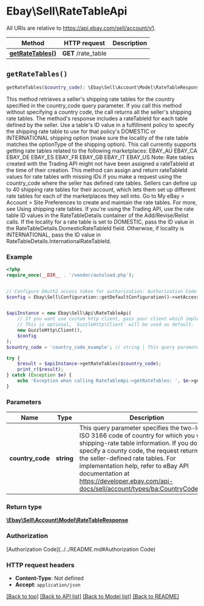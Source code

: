 # Ebay\Sell\RateTableApi

All URIs are relative to https://api.ebay.com/sell/account/v1.

Method | HTTP request | Description
------------- | ------------- | -------------
[**getRateTables()**](RateTableApi.md#getRateTables) | **GET** /rate_table | 


## `getRateTables()`

```php
getRateTables($country_code): \Ebay\Sell\Account\Model\RateTableResponse
```



This method retrieves a seller's shipping rate tables for the country specified in the country_code query parameter. If you call this method without specifying a country code, the call returns all the seller's shipping rate tables. The method's response includes a rateTableId for each table defined by the seller. Use a table's ID value in a fulfillment policy to specify the shipping rate table to use for that policy's DOMESTIC or INTERNATIONAL shipping option (make sure the locality of the rate table matches the optionType of the shipping option). This call currently supports getting rate tables related to the following marketplaces: EBAY_AU EBAY_CA EBAY_DE EBAY_ES EBAY_FR EBAY_GB EBAY_IT EBAY_US Note: Rate tables created with the Trading API might not have been assigned a rateTableId at the time of their creation. This method can assign and return rateTableId values for rate tables with missing IDs if you make a request using the country_code where the seller has defined rate tables. Sellers can define up to 40 shipping rate tables for their account, which lets them set up different rate tables for each of the marketplaces they sell into. Go to My eBay &gt; Account &gt; Site Preferences to create and maintain the rate tables. For more, see Using shipping rate tables. If you're using the Trading API, use the rate table ID values in the RateTableDetails container of the Add/Revise/Relist calls. If the locality for a rate table is set to DOMESTIC, pass the ID value in the RateTableDetails.DomesticRateTableId field. Otherwise, if locality is INTERNATIONAL, pass the ID value in RateTableDetails.InternationalRateTableId.

### Example

```php
<?php
require_once(__DIR__ . '/vendor/autoload.php');


// Configure OAuth2 access token for authorization: Authorization Code
$config = Ebay\Sell\Configuration::getDefaultConfiguration()->setAccessToken('YOUR_ACCESS_TOKEN');


$apiInstance = new Ebay\Sell\Api\RateTableApi(
    // If you want use custom http client, pass your client which implements `GuzzleHttp\ClientInterface`.
    // This is optional, `GuzzleHttp\Client` will be used as default.
    new GuzzleHttp\Client(),
    $config
);
$country_code = 'country_code_example'; // string | This query parameter specifies the two-letter ISO 3166 code of country for which you want shipping-rate table information. If you do not specify a county code, the request returns all the seller-defined rate tables. For implementation help, refer to eBay API documentation at https://developer.ebay.com/api-docs/sell/account/types/ba:CountryCodeEnum

try {
    $result = $apiInstance->getRateTables($country_code);
    print_r($result);
} catch (Exception $e) {
    echo 'Exception when calling RateTableApi->getRateTables: ', $e->getMessage(), PHP_EOL;
}
```

### Parameters

Name | Type | Description  | Notes
------------- | ------------- | ------------- | -------------
 **country_code** | **string**| This query parameter specifies the two-letter ISO 3166 code of country for which you want shipping-rate table information. If you do not specify a county code, the request returns all the seller-defined rate tables. For implementation help, refer to eBay API documentation at https://developer.ebay.com/api-docs/sell/account/types/ba:CountryCodeEnum | [optional]

### Return type

[**\Ebay\Sell\Account\Model\RateTableResponse**](../Model/RateTableResponse.md)

### Authorization

[Authorization Code](../../README.md#Authorization Code)

### HTTP request headers

- **Content-Type**: Not defined
- **Accept**: `application/json`

[[Back to top]](#) [[Back to API list]](../../README.md#endpoints)
[[Back to Model list]](../../README.md#models)
[[Back to README]](../../README.md)

